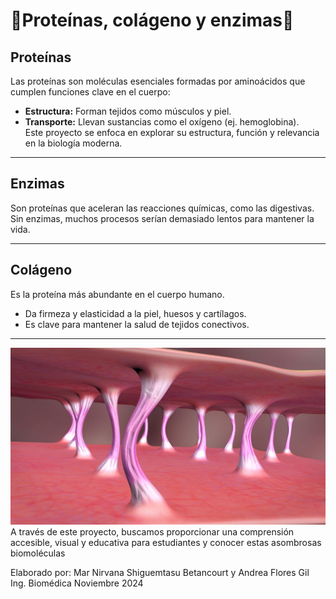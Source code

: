 # 🫧**Proteínas, colágeno y enzimas**🫧

## **Proteínas**  
Las proteínas son moléculas esenciales formadas por aminoácidos que cumplen funciones clave en el cuerpo:  
- **Estructura:** Forman tejidos como músculos y piel.  
- **Transporte:** Llevan sustancias como el oxígeno (ej. hemoglobina).  
Este proyecto se enfoca en explorar su estructura, función y relevancia en la biología moderna.
---

## **Enzimas**  
Son proteínas que aceleran las reacciones químicas, como las digestivas.  
Sin enzimas, muchos procesos serían demasiado lentos para mantener la vida.  

---

## **Colágeno**  
Es la proteína más abundante en el cuerpo humano.  
- Da firmeza y elasticidad a la piel, huesos y cartílagos.  
- Es clave para mantener la salud de tejidos conectivos.  
---

![Imagen](co.jpg)
A través de este proyecto, buscamos proporcionar una comprensión accesible, visual y educativa para estudiantes y conocer estas asombrosas biomoléculas


Elaborado por: Mar Nirvana Shiguemtasu Betancourt y Andrea Flores Gil
Ing. Biomédica 
Noviembre 2024
